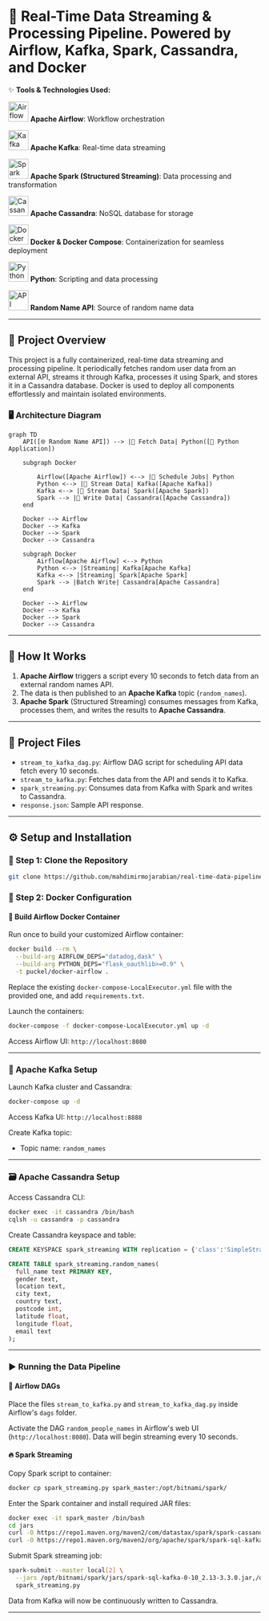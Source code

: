 # 🔗 Real-Time Data Streaming & Processing Pipeline. Powered by Airflow, Kafka, Spark, Cassandra, and Docker

✨ **Tools & Technologies Used:**

<img src="https://encrypted-tbn0.gstatic.com/images?q=tbn:ANd9GcTFzCIuPsPokbP-V0RFFgCRJqcve5gpjJmTtg&s" alt="Airflow" width="40" height="40"/> **Apache Airflow**: Workflow orchestration  

<img src="https://www.svgrepo.com/show/353950/kafka.svg" alt="Kafka" width="40" height="40"/> **Apache Kafka**: Real-time data streaming  

<img src="https://upload.wikimedia.org/wikipedia/commons/thumb/f/f3/Apache_Spark_logo.svg/1200px-Apache_Spark_logo.svg.png" alt="Spark" width="40" height="40"/> **Apache Spark (Structured Streaming)**: Data processing and transformation  

<img src="https://upload.wikimedia.org/wikipedia/commons/thumb/5/5e/Cassandra_logo.svg/2560px-Cassandra_logo.svg.png" alt="Cassandra" width="40" height="40"/> **Apache Cassandra**: NoSQL database for storage  

<img src="https://static-00.iconduck.com/assets.00/docker-icon-2048x1753-uguk29a7.png" alt="Docker" width="40" height="40"/> **Docker & Docker Compose**: Containerization for seamless deployment  

<img src="https://upload.wikimedia.org/wikipedia/commons/thumb/c/c3/Python-logo-notext.svg/1869px-Python-logo-notext.svg.png" alt="Python" width="40" height="40"/> **Python**: Scripting and data processing  

<img src="https://cdn-icons-png.flaticon.com/512/8681/8681370.png" alt="API" width="40" height="40"/> **Random Name API**: Source of random name data  


---

## 🎯 Project Overview

This project is a fully containerized, real-time data streaming and processing pipeline. It periodically fetches random user data from an external API, streams it through Kafka, processes it using Spark, and stores it in a Cassandra database. Docker is used to deploy all components effortlessly and maintain isolated environments.

### 🖥️ Architecture Diagram

```mermaid
graph TD
    API([🌐 Random Name API]) --> |🔄 Fetch Data| Python([🐍 Python Application])

    subgraph Docker

        Airflow([Apache Airflow]) <--> |🔄 Schedule Jobs| Python
        Python <--> |🔄 Stream Data| Kafka([Apache Kafka])
        Kafka <--> |🔄 Stream Data| Spark([Apache Spark])
        Spark --> |📝 Write Data| Cassandra([Apache Cassandra])
    end

    Docker --> Airflow
    Docker --> Kafka
    Docker --> Spark
    Docker --> Cassandra

    subgraph Docker
        Airflow[Apache Airflow] <--> Python
        Python <--> |Streaming| Kafka[Apache Kafka]
        Kafka <--> |Streaming| Spark[Apache Spark]
        Spark --> |Batch Write| Cassandra[Apache Cassandra]
    end

    Docker --> Airflow
    Docker --> Kafka
    Docker --> Spark
    Docker --> Cassandra
```

---

## 📌 How It Works

1. **Apache Airflow** triggers a script every 10 seconds to fetch data from an external random names API.
2. The data is then published to an **Apache Kafka** topic (`random_names`).
3. **Apache Spark** (Structured Streaming) consumes messages from Kafka, processes them, and writes the results to **Apache Cassandra**.

---

## 📂 Project Files

* `stream_to_kafka_dag.py`: Airflow DAG script for scheduling API data fetch every 10 seconds.
* `stream_to_kafka.py`: Fetches data from the API and sends it to Kafka.
* `spark_streaming.py`: Consumes data from Kafka with Spark and writes to Cassandra.
* `response.json`: Sample API response.

---

## ⚙️ Setup and Installation

### 🐳 Step 1: Clone the Repository

```bash
git clone https://github.com/mahdimirmojarabian/real-time-data-pipeline-airflow-kafka-spark-cassandra-docker.git
```

### 🐋 Step 2: Docker Configuration

#### 📌 Build Airflow Docker Container

Run once to build your customized Airflow container:

```bash
docker build --rm \
  --build-arg AIRFLOW_DEPS="datadog,dask" \
  --build-arg PYTHON_DEPS="flask_oauthlib>=0.9" \
  -t puckel/docker-airflow .
```

Replace the existing `docker-compose-LocalExecutor.yml` file with the provided one, and add `requirements.txt`.

Launch the containers:

```bash
docker-compose -f docker-compose-LocalExecutor.yml up -d
```

Access Airflow UI: `http://localhost:8080`

---

### 📨 Apache Kafka Setup

Launch Kafka cluster and Cassandra:

```bash
docker-compose up -d
```

Access Kafka UI: `http://localhost:8888`

Create Kafka topic:

* Topic name: `random_names`

---

### 🗃️ Apache Cassandra Setup

Access Cassandra CLI:

```bash
docker exec -it cassandra /bin/bash
cqlsh -u cassandra -p cassandra
```

Create Cassandra keyspace and table:

```sql
CREATE KEYSPACE spark_streaming WITH replication = {'class':'SimpleStrategy','replication_factor':1};

CREATE TABLE spark_streaming.random_names(
  full_name text PRIMARY KEY,
  gender text,
  location text,
  city text,
  country text,
  postcode int,
  latitude float,
  longitude float,
  email text
);
```

---

### ▶️ Running the Data Pipeline

#### 📂 Airflow DAGs

Place the files `stream_to_kafka.py` and `stream_to_kafka_dag.py` inside Airflow's `dags` folder.

Activate the DAG `random_people_names` in Airflow's web UI (`http://localhost:8080`). Data will begin streaming every 10 seconds.

#### 🔥 Spark Streaming

Copy Spark script to container:

```bash
docker cp spark_streaming.py spark_master:/opt/bitnami/spark/
```

Enter the Spark container and install required JAR files:

```bash
docker exec -it spark_master /bin/bash
cd jars
curl -O https://repo1.maven.org/maven2/com/datastax/spark/spark-cassandra-connector_2.12/3.3.0/spark-cassandra-connector_2.12-3.3.0.jar
curl -O https://repo1.maven.org/maven2/org/apache/spark/spark-sql-kafka-0-10_2.13/3.3.0/spark-sql-kafka-0-10_2.13-3.3.0.jar
```

Submit Spark streaming job:

```bash
spark-submit --master local[2] \
  --jars /opt/bitnami/spark/jars/spark-sql-kafka-0-10_2.13-3.3.0.jar,/opt/bitnami/spark/jars/spark-cassandra-connector_2.12-3.3.0.jar \
  spark_streaming.py
```

Data from Kafka will now be continuously written to Cassandra.

---
